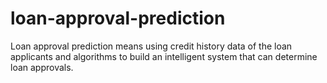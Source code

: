 # loan-approval-prediction
Loan approval prediction means using credit history data of the loan applicants and algorithms to build an intelligent system that can determine loan approvals.
